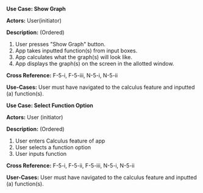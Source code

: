 **Use Case: Show Graph**

**Actors:** User(initiator)

**Description:** (Ordered)
  1. User presses "Show Graph" button.
  2. App takes inputted function(s) from input boxes.
  3. App calculates what the graph(s) will look like.
  4. App displays the graph(s) on the screen in the allotted window.
  
**Cross Reference:** F-5-i, F-5-iii, N-5-i, N-5-ii
  
**Use-Cases:** User must have navigated to the calculus feature and inputted (a) function(s).


**Use Case: Select Function Option**

**Actors:** User (initiator)

**Description:** (Ordered)
  1. User enters Calculus feature of app
  2. User selects a function option
  3. User inputs function
  
**Cross Reference:** F-5-i, F-5-ii, F-5-iii, N-5-i, N-5-ii

**User-Cases:** User must have navigated to the calculus feature and inputted (a) function(s).
